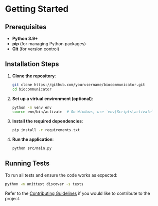 
# Getting Started

## Prerequisites
- **Python 3.9+**
- **pip** (for managing Python packages)
- **Git** (for version control)

## Installation Steps

1. **Clone the repository**:

    ```bash
    git clone https://github.com/yourusername/biocommunicator.git
    cd biocommunicator
    ```

2. **Set up a virtual environment (optional)**:

    ```bash
    python -m venv env
    source env/bin/activate  # On Windows, use `env\Scripts\activate`
    ```

3. **Install the required dependencies**:

    ```bash
    pip install -r requirements.txt
    ```

4. **Run the application**:

    ```bash
    python src/main.py
    ```

## Running Tests

To run all tests and ensure the code works as expected:

```bash
python -m unittest discover -s tests
```

Refer to the [Contributing Guidelines](contributing.md) if you would like to contribute to the project.
